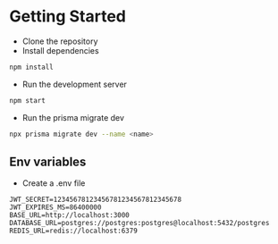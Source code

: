 # Getting Started
- Clone the repository
- Install dependencies
```bash
npm install
```


- Run the development server
```bash
npm start
```
- Run the prisma migrate dev    


```bash
npx prisma migrate dev --name <name>
```



## Env variables
- Create a .env file    
```
JWT_SECRET=12345678123456781234567812345678
JWT_EXPIRES_MS=86400000
BASE_URL=http://localhost:3000
DATABASE_URL=postgres://postgres:postgres@localhost:5432/postgres   
REDIS_URL=redis://localhost:6379
```

